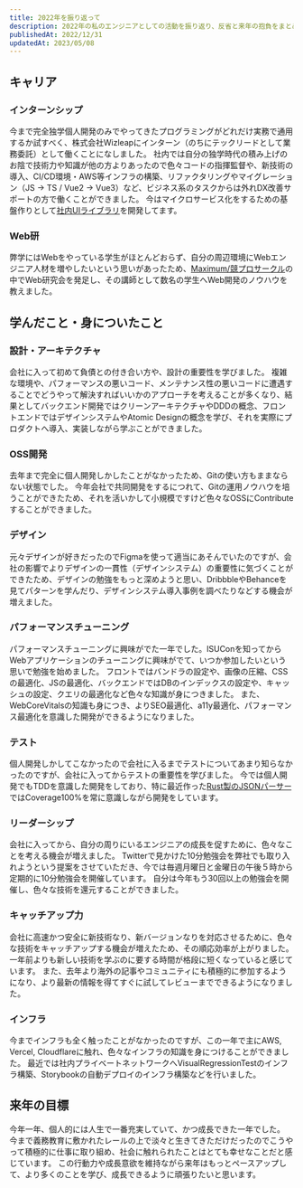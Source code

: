 ```yaml
---
title: 2022年を振り返って
description: 2022年の私のエンジニアとしての活動を振り返り、反省と来年の抱負をまとめました
publishedAt: 2022/12/31
updatedAt: 2023/05/08
---
```


## キャリア

### インターンシップ

今まで完全独学個人開発のみでやってきたプログラミングがどれだけ実務で通用するか試すべく、株式会社Wizleapにインターン（のちにテックリードとして業務委託）として働くことになしました。
社内では自分の独学時代の積み上げのお陰で技術力や知識が他の方よりあったので色々コードの指揮監督や、新技術の導入、CI/CD環境・AWS等インフラの構築、リファクタリングやマイグレーション（JS -> TS / Vue2 -> Vue3）など、ビジネス系のタスクからは外れDX改善サポートの方で働くことができました。
今はマイクロサービス化をするための基盤作りとして[社内UIライブラリ](https://github.com/Wizleap-Inc/wiz-ui)を開発してます。

### Web研

弊学にはWebをやっている学生がほとんどおらず、自分の周辺環境にWebエンジニア人材を増やしたいという思いがあったため、[Maximum/競プロサークル](https://www.maximum.vc/frontpage)の中でWeb研究会を発足し、その講師として数名の学生へWeb開発のノウハウを教えました。

## 学んだこと・身についたこと

### 設計・アーキテクチャ

会社に入って初めて負債との付き合い方や、設計の重要性を学びました。
複雑な環境や、パフォーマンスの悪いコード、メンテナンス性の悪いコードに遭遇することでどうやって解決すればいいかのアプローチを考えることが多くなり、結果としてバックエンド開発ではクリーンアーキテクチャやDDDの概念、フロントエンドではデザインシステムやAtomic Designの概念を学び、それを実際にプロダクトへ導入、実装しながら学ぶことができました。

### OSS開発

去年まで完全に個人開発しかしたことがなかったため、Gitの使い方もままならない状態でした。
今年会社で共同開発をするにつれて、Gitの運用ノウハウを培うことができたため、それを活いかして小規模ですけど色々なOSSにContributeすることができました。

### デザイン

元々デザインが好きだったのでFigmaを使って適当にあそんでいたのですが、会社の影響でよりデザインの一貫性（デザインシステム）の重要性に気づくことができたため、デザインの勉強をもっと深めようと思い、DribbbleやBehanceを見てパターンを学んだり、デザインシステム導入事例を調べたりなどする機会が増えました。

### パフォーマンスチューニング

パフォーマンスチューニングに興味がでた一年でした。ISUConを知ってからWebアプリケーションのチューニングに興味がでて、いつか参加したいという思いで勉強を始めました。
フロントではバンドラの設定や、画像の圧縮、CSSの最適化、JSの最適化、バックエンドではDBのインデックスの設定や、キャッシュの設定、クエリの最適化など色々な知識が身につきました。
また、WebCoreVitalsの知識も身につき、よりSEO最適化、a11y最適化、パフォーマンス最適化を意識した開発ができるようになりました。

### テスト

個人開発しかしてこなかったので会社に入るまでテストについてあまり知らなかったのですが、会社に入ってからテストの重要性を学びました。
今では個人開発でもTDDを意識した開発をしており、特に最近作った[Rust製のJSONパーサー](https://zenn.dev/monica/articles/63510afc116ad8)ではCoverage100%を常に意識しながら開発をしています。

### リーダーシップ

会社に入ってから、自分の周りにいるエンジニアの成長を促すために、色々なことを考える機会が増えました。
Twitterで見かけた10分勉強会を弊社でも取り入れようという提案をさせていただき、今では毎週月曜日と金曜日の午後５時から定期的に10分勉強会を開催しています。
自分は今年もう30回以上の勉強会を開催し、色々な技術を還元することができました。

### キャッチアップ力

会社に高速かつ安全に新技術なり、新バージョンなりを対応させるために、色々な技術をキャッチアップする機会が増えたため、その順応効率が上がりました。
一年前よりも新しい技術を学ぶのに要する時間が格段に短くなっていると感じています。
また、去年より海外の記事やコミュニティにも積極的に参加するようになり、より最新の情報を得てすぐに試してレビューまでできるようになりました。

### インフラ

今までインフラも全く触ったことがなかったのですが、この一年で主にAWS, Vercel, Cloudflareに触れ、色々なインフラの知識を身につけることができました。
最近では社内プライベートネットワークへVisualRegressionTestのインフラ構築、Storybookの自動デプロイのインフラ構築などを行いました。

## 来年の目標

今年一年、個人的には人生で一番充実していて、かつ成長できた一年でした。
今まで義務教育に敷かれたレールの上で淡々と生きてきただけだったのでこうやって積極的に仕事に取り組め、社会に触れられたことはとても幸せなことだと感じています。
この行動力や成長意欲を維持ながら来年はもっとペースアップして、より多くのことを学び、成長できるように頑張りたいと思います。
